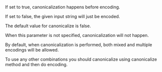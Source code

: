 If set to true, canonicalization happens before encoding. 

If set to false, the given input string will just be encoded. 

The default value for canonicalize is false. 

When this parameter is not specified, canonicalization will not happen. 

By default, when canonicalization is performed, both mixed and multiple encodings will be allowed. 

To use any other combinations you should canonicalize using canonicalize method and then do encoding.
